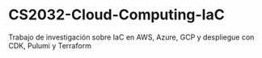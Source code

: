 # CS2032-Cloud-Computing-IaC
Trabajo de investigación sobre IaC en AWS, Azure, GCP y despliegue con CDK, Pulumi y Terraform
